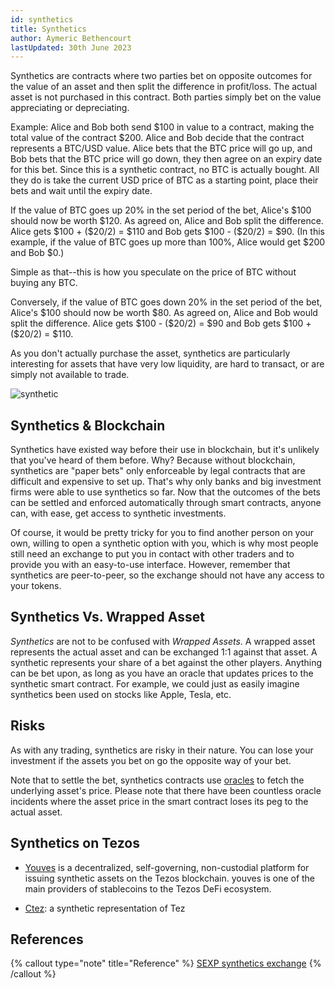 ```yaml
---
id: synthetics
title: Synthetics
author: Aymeric Bethencourt
lastUpdated: 30th June 2023
---
```


Synthetics are contracts where two parties bet on opposite outcomes for the value of an asset and then split the difference in profit/loss. The actual asset is not purchased in this contract. Both parties simply bet on the value appreciating or depreciating.

Example: Alice and Bob both send \$100 in value to a contract, making the total value of the contract \$200. Alice and Bob decide that the contract represents a BTC/USD value. Alice bets that the BTC price will go up, and Bob bets that the BTC price will go down, they then agree on an expiry date for this bet. Since this is a synthetic contract, no BTC is actually bought. All they do is take the current USD price of BTC as a starting point, place their bets and wait until the expiry date.

If the value of BTC goes up 20% in the set period of the bet, Alice's \$100 should now be worth \$120. As agreed on, Alice and Bob split the difference. Alice gets \$100 + (\$20/2) = \$110 and Bob gets \$100 - (\$20/2) = \$90. (In this example, if the value of BTC goes up more than 100%, Alice would get \$200 and Bob \$0.)

Simple as that--this is how you speculate on the price of BTC without buying any BTC.

Conversely, if the value of BTC goes down 20% in the set period of the bet, Alice's \$100 should now be worth \$80. As agreed on, Alice and Bob would split the difference. Alice gets \$100 - (\$20/2) = \$90 and Bob gets \$100 + (\$20/2) = \$110.

As you don't actually purchase the asset, synthetics are particularly interesting for assets that have very low liquidity, are hard to transact, or are simply not available to trade.

![synthetic](/developers/docs/images/synthetics/synthetic.svg)

## Synthetics & Blockchain

Synthetics have existed way before their use in blockchain, but it's unlikely that you've heard of them before. Why? Because without blockchain, synthetics are "paper bets" only enforceable by legal contracts that are difficult and expensive to set up. That's why only banks and big investment firms were able to use synthetics so far. Now that the outcomes of the bets can be settled and enforced automatically through smart contracts, anyone can, with ease, get access to synthetic investments.

Of course, it would be pretty tricky for you to find another person on your own, willing to open a synthetic option with you, which is why most people still need an exchange to put you in contact with other traders and to provide you with an easy-to-use interface. However, remember that synthetics are peer-to-peer, so the exchange should not have any access to your tokens.

## Synthetics Vs. Wrapped Asset

_Synthetics_ are not to be confused with _Wrapped Assets_. A wrapped asset represents the actual asset and can be exchanged 1:1 against that asset. A synthetic represents your share of a bet against the other players. Anything can be bet upon, as long as you have an oracle that updates prices to the synthetic smart contract. For example, we could just as easily imagine synthetics been used on stocks like Apple, Tesla, etc.

## Risks

As with any trading, synthetics are risky in their nature. You can lose your investment if the assets you bet on go the opposite way of your bet.

Note that to settle the bet, synthetics contracts use [oracles](/developers/docs/smart-contracts/oracles/) to fetch the underlying asset's price. Please note that there have been countless oracle incidents where the asset price in the smart contract loses its peg to the actual asset.

## Synthetics on Tezos

- [Youves](https://app.youves.com/) is a decentralized, self-governing, non-custodial platform for issuing synthetic assets on the Tezos blockchain. youves is one of the main providers of stablecoins to the Tezos DeFi ecosystem.

- [Ctez](https://ctez.app/): a synthetic representation of Tez

## References

{% callout type="note" title="Reference" %}
[SEXP synthetics exchange](<https://www.publish0x.com/publish0x-posts/sexp-a-tezos-based-synthetic-exchange-xmkjjzq>)
{% /callout %}
